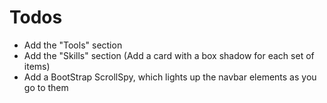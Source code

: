 # Todos

- Add the "Tools" section
- Add the "Skills" section (Add a card with a box shadow for each set of items)
- Add a BootStrap ScrollSpy, which lights up the navbar elements as you go to them
